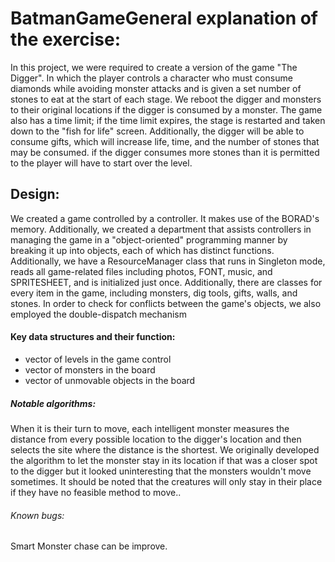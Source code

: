# BatmanGameGeneral explanation of the exercise:
In this project, we were required to create a version of the game "The Digger".
In which the player controls a character who must consume diamonds while avoiding monster attacks and is given a set number of stones to eat at the start of each stage.
We reboot the digger and monsters to their original locations if the digger is consumed by a monster.
The game also has a time limit; if the time limit expires, the stage is restarted and taken down to the "fish for life" screen. 
Additionally, the digger will be able to consume gifts, which will increase life, time, and the number of stones that may be consumed.
if the digger consumes more stones than it is permitted to the player will have to start over the level.

## Design:
We created a game controlled by a controller. It makes use of the BORAD's memory.
Additionally, we created a department that assists controllers in managing the game in a "object-oriented" programming manner by breaking it up into objects, each of which has distinct functions.
Additionally, we have a ResourceManager class that runs in Singleton mode, reads all game-related files including photos, FONT, music, and SPRITESHEET, and is initialized just once.
Additionally, there are classes for every item in the game, including monsters, dig tools, gifts, walls, and stones.
In order to check for conflicts between the game's objects, we also employed the double-dispatch mechanism



#### Key data structures and their function:
- vector of levels in the game control
- vector of monsters in the board
- vector of unmovable objects in the board

##### Notable algorithms:
When it is their turn to move, each intelligent monster measures the distance from every possible 
location to the digger's location and then selects the site where the distance is the shortest. 
We originally developed the algorithm to let the monster stay in its location if that was a closer spot to the digger but it looked uninteresting that the monsters wouldn't move sometimes. 
It should be noted that the creatures will only stay in their place if they have no feasible method to move..

###### Known bugs:
Smart Monster chase can be improve.
